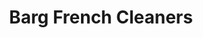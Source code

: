 ---
title: "Barg French Cleaners"
url: /seattle/barg-french-cleaners-3rd-avenue/
shop: Wäscherei
---